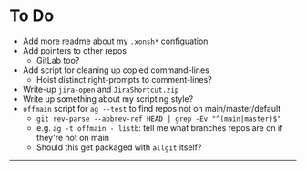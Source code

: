 To Do
=====
- Add more readme about my `.xonsh*` configuation
- Add pointers to other repos
    - GitLab too?
- Add script for cleaning up copied command-lines
    - Hoist distinct right-prompts to comment-lines?
- Write-up `jira-open` and `JiraShortcut.zip`
- Write up something about my scripting style?
- `offmain` script for `ag --test` to find repos not on main/master/default
    - `git rev-parse --abbrev-ref HEAD | grep -Ev "^(main|master)$"`
    - e.g. `ag -t offmain - listb`: tell me what branches repos are on if they're not on main
    - Should this get packaged with `allgit` itself?

---
